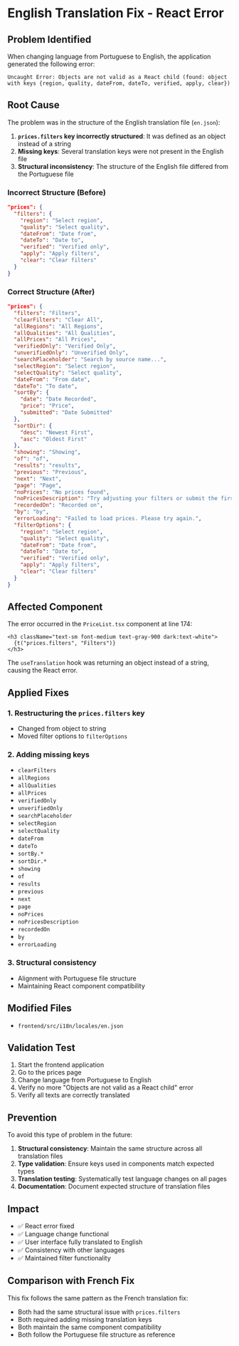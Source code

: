 # English Translation Fix - React Error

## Problem Identified

When changing language from Portuguese to English, the application generated the following error:

```
Uncaught Error: Objects are not valid as a React child (found: object with keys {region, quality, dateFrom, dateTo, verified, apply, clear})
```

## Root Cause

The problem was in the structure of the English translation file (`en.json`):

1. **`prices.filters` key incorrectly structured**: It was defined as an object instead of a string
2. **Missing keys**: Several translation keys were not present in the English file
3. **Structural inconsistency**: The structure of the English file differed from the Portuguese file

### Incorrect Structure (Before)

```json
"prices": {
  "filters": {
    "region": "Select region",
    "quality": "Select quality",
    "dateFrom": "Date from",
    "dateTo": "Date to",
    "verified": "Verified only",
    "apply": "Apply filters",
    "clear": "Clear filters"
  }
}
```

### Correct Structure (After)

```json
"prices": {
  "filters": "Filters",
  "clearFilters": "Clear All",
  "allRegions": "All Regions",
  "allQualities": "All Qualities",
  "allPrices": "All Prices",
  "verifiedOnly": "Verified Only",
  "unverifiedOnly": "Unverified Only",
  "searchPlaceholder": "Search by source name...",
  "selectRegion": "Select region",
  "selectQuality": "Select quality",
  "dateFrom": "From date",
  "dateTo": "To date",
  "sortBy": {
    "date": "Date Recorded",
    "price": "Price",
    "submitted": "Date Submitted"
  },
  "sortDir": {
    "desc": "Newest First",
    "asc": "Oldest First"
  },
  "showing": "Showing",
  "of": "of",
  "results": "results",
  "previous": "Previous",
  "next": "Next",
  "page": "Page",
  "noPrices": "No prices found",
  "noPricesDescription": "Try adjusting your filters or submit the first price.",
  "recordedOn": "Recorded on",
  "by": "by",
  "errorLoading": "Failed to load prices. Please try again.",
  "filterOptions": {
    "region": "Select region",
    "quality": "Select quality",
    "dateFrom": "Date from",
    "dateTo": "Date to",
    "verified": "Verified only",
    "apply": "Apply filters",
    "clear": "Clear filters"
  }
}
```

## Affected Component

The error occurred in the `PriceList.tsx` component at line 174:

```tsx
<h3 className="text-sm font-medium text-gray-900 dark:text-white">
  {t("prices.filters", "Filters")}
</h3>
```

The `useTranslation` hook was returning an object instead of a string, causing the React error.

## Applied Fixes

### 1. Restructuring the `prices.filters` key

- Changed from object to string
- Moved filter options to `filterOptions`

### 2. Adding missing keys

- `clearFilters`
- `allRegions`
- `allQualities`
- `allPrices`
- `verifiedOnly`
- `unverifiedOnly`
- `searchPlaceholder`
- `selectRegion`
- `selectQuality`
- `dateFrom`
- `dateTo`
- `sortBy.*`
- `sortDir.*`
- `showing`
- `of`
- `results`
- `previous`
- `next`
- `page`
- `noPrices`
- `noPricesDescription`
- `recordedOn`
- `by`
- `errorLoading`

### 3. Structural consistency

- Alignment with Portuguese file structure
- Maintaining React component compatibility

## Modified Files

- `frontend/src/i18n/locales/en.json`

## Validation Test

1. Start the frontend application
2. Go to the prices page
3. Change language from Portuguese to English
4. Verify no more "Objects are not valid as a React child" error
5. Verify all texts are correctly translated

## Prevention

To avoid this type of problem in the future:

1. **Structural consistency**: Maintain the same structure across all translation files
2. **Type validation**: Ensure keys used in components match expected types
3. **Translation testing**: Systematically test language changes on all pages
4. **Documentation**: Document expected structure of translation files

## Impact

- ✅ React error fixed
- ✅ Language change functional
- ✅ User interface fully translated to English
- ✅ Consistency with other languages
- ✅ Maintained filter functionality

## Comparison with French Fix

This fix follows the same pattern as the French translation fix:

- Both had the same structural issue with `prices.filters`
- Both required adding missing translation keys
- Both maintain the same component compatibility
- Both follow the Portuguese file structure as reference
